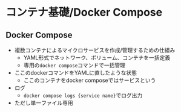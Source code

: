 # コンテナ基礎/Docker Compose

## Docker Compose
- 複数コンテナによるマイクロサービスを作成/管理するための仕組み
  - YAML形式でネットワーク、ボリューム、コンテナを一括定義
  - 専用の`docker compose`コマンドで一括管理
- ここのdockerコマンドをYAMLに直したような状態
  - ここのコンテナをdocker composeではサービスという
- ログ
  - `docker compose logs {service name}`でログ出力
- ただし単一ファイル専用
